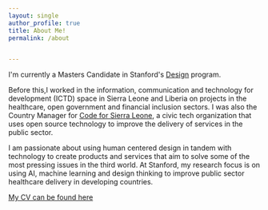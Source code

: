 ```yaml
---
layout: single
author_profile: true
title: About Me!
permalink: /about


---
```


I'm currently a Masters Candidate in Stanford's [Design](http://designimpact.stanford.edu/) program.

Before this,I worked in the information, communication and technology for development (ICTD) space in Sierra Leone and Liberia on projects in the healthcare, open government and financial
inclusion sectors. I was also the Country Manager for [Code for Sierra Leone](https://codeforsierraleone.org), a civic tech organization that
uses open source technology to improve the delivery of services in the public sector.

I am passionate about using human centered design in tandem with technology to
create products and services that aim to solve some of the most pressing issues in the
third world. At Stanford, my research focus is on using AI, machine learning and design thinking
to improve public sector healthcare delivery in developing countries.

[My CV can be found here](/pdfs/CV_Usman_Khaliq.pdf)
